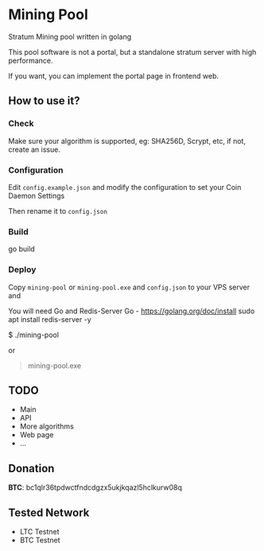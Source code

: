 # Mining Pool

Stratum Mining pool written in golang


This pool software is not a portal, but a standalone stratum server with high performance.

If you want, you can implement the portal page in frontend web.


## How to use it?

### Check

Make sure your algorithm is supported, eg: SHA256D, Scrypt, etc, if not, create an issue. 

### Configuration

Edit `config.example.json` and modify the configuration to set your Coin Daemon Settings 

Then rename it to `config.json` 

### Build

go build


### Deploy

Copy `mining-pool` or `mining-pool.exe` and `config.json` to your VPS server and  

You will need Go and Redis-Server
Go - https://golang.org/doc/install
sudo apt install redis-server -y

$ ./mining-pool

or

> mining-pool.exe


## TODO

- Main
- API
- More algorithms
- Web page
- ...

## Donation

**BTC**: bc1qlr36tpdwctfndcdgzx5ukjkqazl5hclkurw08q

## Tested Network
- LTC Testnet
- BTC Testnet
